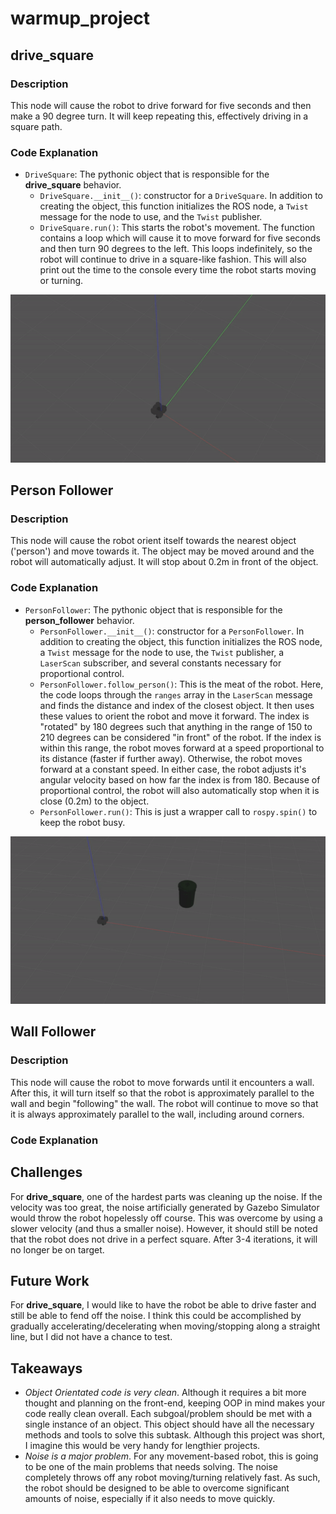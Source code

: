 # warmup_project

## drive_square
### Description 
This node will cause the robot to drive forward for five seconds and then make a 90 degree turn. It will keep repeating this, effectively driving in a square path.

### Code Explanation
* `DriveSquare`: The pythonic object that is responsible for the **drive_square** behavior.
    * `DriveSquare.__init__()`: constructor for a `DriveSquare`. In addition to creating the object, this function initializes the ROS node, a `Twist` message for the node to use, and the `Twist` publisher. 
    * `DriveSquare.run()`: This starts the robot's movement. The function contains a loop which will cause it to move forward for five seconds and then turn 90 degrees to the left. This loops indefinitely, so the robot will continue to drive in a square-like fashion. This will also print out the time to the console every time the robot starts moving or turning.

![Drive Square](/drive_square.gif)

## Person Follower
### Description 
This node will cause the robot orient itself towards the nearest object ('person') and move towards it. The object may be moved around and the robot will automatically adjust. It will stop about 0.2m in front of the object.

### Code Explanation
* `PersonFollower`: The pythonic object that is responsible for the **person_follower** behavior.
    * `PersonFollower.__init__()`: constructor for a `PersonFollower`. In addition to creating the object, this function initializes the ROS node, a `Twist` message for the node to use, the `Twist` publisher, a `LaserScan` subscriber, and several constants necessary for proportional control. 
    * `PersonFollower.follow_person()`: This is the meat of the robot. Here, the code loops through the `ranges` array in the `LaserScan` message and finds the distance and index of the closest object. It then uses these values to orient the robot and move it forward. The index is "rotated" by 180 degrees such that anything in the range of 150 to 210 degrees can be considered "in front" of the robot. If the index is within this range, the robot moves forward at a speed proportional to its distance (faster if further away). Otherwise, the robot moves forward at a constant speed. In either case, the robot adjusts it's angular velocity based on how far the index is from 180. Because of proportional control, the robot will also automatically stop when it is close (0.2m) to the object.
    * `PersonFollower.run()`: This is just a wrapper call to `rospy.spin()` to keep the robot busy.

![Person Follower](/person_follower.gif)

## Wall Follower
### Description 
This node will cause the robot to move forwards until it encounters a wall. After this, it will turn itself so that the robot is approximately parallel to the wall and begin "following" the wall. The robot will continue to move so that it is always approximately parallel to the wall, including around corners. 

### Code Explanation

## Challenges
For **drive_square**, one of the hardest parts was cleaning up the noise. If the velocity was too great, the noise artificially generated by Gazebo Simulator would throw the robot hopelessly off course. This was overcome by using a slower velocity (and thus a smaller noise). However, it should still be noted that the robot does not drive in a perfect square. After 3-4 iterations, it will no longer be on target. 

## Future Work
For **drive_square**, I would like to have the robot be able to drive faster and still be able to fend off the noise. I think this could be accomplished by gradually accelerating/decelerating when moving/stopping along a straight line, but I did not have a chance to test.

## Takeaways
* *Object Orientated code is very clean*. Although it requires a bit more thought and planning on the front-end, keeping OOP in mind makes your code really clean overall. Each subgoal/problem should be met with a single instance of an object. This object should have all the necessary methods and tools to solve this subtask. Although this project was short, I imagine this would be very handy for lengthier projects.
* *Noise is a major problem*. For any movement-based robot, this is going to be one of the main problems that needs solving. The noise completely throws off any robot moving/turning relatively fast. As such, the robot should be designed to be able to overcome significant amounts of noise, especially if it also needs to move quickly. 
